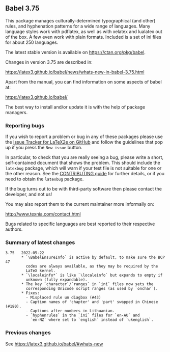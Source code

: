 ## Babel 3.75

This package manages culturally-determined typographical (and other)
rules, and hyphenation patterns for a wide range of languages. Many
language styles work with pdflatex, as well as with xelatex and
lualatex out of the box. A few even work with plain formats. Included
is a set of ini files for about 250 languages.

The latest stable version is available on <https://ctan.org/pkg/babel>.

Changes in version 3.75 are described in:

https://latex3.github.io/babel/news/whats-new-in-babel-3.75.html

Apart from the manual, you can find information on some aspects of babel at:

https://latex3.github.io/babel/

The best way to install and/or update it is with the help of package
managers.

### Reporting bugs

If you wish to report a problem or bug in any of these packages please
use the
[Issue Tracker for LaTeX2e on GitHub](https://github.com/latex3/babel/issues)
and follow the guidelines that pop up if you press the `New issue`
button.

In particular, to check that you are really seeing a bug, please write
a short, self-contained document that shows the problem. This should
include the `latexbug` package, which will warn if your test file is
not suitable for one or the other reason. See the
[CONTRIBUTING guide](https://github.com/latex3/latex2e/blob/master/CONTRIBUTING.md)
for further details, or if you need to obtain the `latexbug` package.

If the bug turns out to be with third-party software then please
contact the developer, and not us!

You may also report them to the current maintainer more informally on:

   http://www.texnia.com/contact.html

Bugs related to specific languages are best reported to their
respective authors.

### Summary of latest changes
```
3.75   2022-05-22
       * `\BabelEnsureInfo` is active by default, to make sure the BCP 47
         codes are always available, as they may be required by the
         LaTeX kernel.
       * `\localeinfo*` is like `\localeinfo` but expands to empty if
         unknown (fully expandable).
       * The key `character`/`ranges` in `ini` files now sets the
         corresponding Unicode script ranges (as used by `onchar`).
       * Fixes:
         - Misplaced rule un diagbox (#43)
         - Caption names of 'chapter' and 'part' swapped in Chinese (#180).
         - Captions after numbers in Lithuanian.
         - `hyphenrules` in the `ini` files for `en-AU` and
           `en-NZ` where set to `english` instead of `ukenglish`.
```

### Previous changes

See https://latex3.github.io/babel/#whats-new
